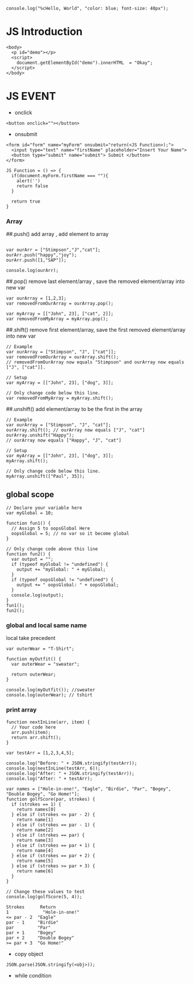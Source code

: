 ```
console.log("%cHello, World", "color: blue; font-size: 40px");
```

# JS Introduction
```
<body>
  <p id="demo"></p>
  <script>
    document.getElementById("demo").innerHTML  = "Okay";
  </script>
</body>
```

# JS EVENT 

* onclick
```
<button onclick=""></button>
```
* onsubmit
```
<form id="form" name="myForm" onsubmit="return(<JS Function>);">
  <input type="text" name="firstName" placeholder="Insert Your Name">
  <button type="submit" name="submit"> Submit </button>
</form>
```

```
JS Function = () => {
  if(document.myForm.firstName === ""){
    alert('')
    return false
  }
  
  return true
}
```



### Array

##.push()
add array , add element to array 
```

var ourArr = ["Stimpson","J","cat"];
ourArr.push("happy","joy");
ourArr.push([1,"SAP"]);

console.log(ourArr);
```

##.pop()
remove last element/array , save the removed element/array into new var
```
var ourArray = [1,2,3];
var removedFromOurArray = ourArray.pop(); 

var myArray = [["John", 23], ["cat", 2]];
var removedFromMyArray = myArray.pop();
```

##.shift()
remove first element/array, save the first removed element/array into new var 

```
// Example
var ourArray = ["Stimpson", "J", ["cat"]];
var removedFromOurArray = ourArray.shift();
// removedFromOurArray now equals "Stimpson" and ourArray now equals ["J", ["cat"]].

// Setup
var myArray = [["John", 23], ["dog", 3]];

// Only change code below this line.
var removedFromMyArray = myArray.shift();
```

##.unshift()
add element/array to be the first in the array 

```
// Example
var ourArray = ["Stimpson", "J", "cat"];
ourArray.shift(); // ourArray now equals ["J", "cat"]
ourArray.unshift("Happy"); 
// ourArray now equals ["Happy", "J", "cat"]

// Setup
var myArray = [["John", 23], ["dog", 3]];
myArray.shift();

// Only change code below this line.
myArray.unshift(["Paul", 35]);
```

## global scope 

```
// Declare your variable here
var myGlobal = 10;

function fun1() {
  // Assign 5 to oopsGlobal Here
  oopsGlobal = 5; // no var so it become global
}

// Only change code above this line
function fun2() {
  var output = "";
  if (typeof myGlobal != "undefined") {
    output += "myGlobal: " + myGlobal;
  }
  if (typeof oopsGlobal != "undefined") {
    output += " oopsGlobal: " + oopsGlobal;
  }
  console.log(output);
}
fun1();
fun2();
```

### global and local same name
local take precedent
```
var outerWear = "T-Shirt";

function myOutfit() {
  var outerWear = "sweater";

  return outerWear;
}

console.log(myOutfit()); //sweater
console.log(outerWear); // tshirt 
```

### print array
```
function nextInLine(arr, item) {
  // Your code here
  arr.push(item);
  return arr.shift(); 
}

var testArr = [1,2,3,4,5];

console.log("Before: " + JSON.stringify(testArr));
console.log(nextInLine(testArr, 6));
console.log("After: " + JSON.stringify(testArr));
console.log("After: " + testArr);
```



```
var names = ["Hole-in-one!", "Eagle", "Birdie", "Par", "Bogey", "Double Bogey", "Go Home!"];
function golfScore(par, strokes) {
  if (strokes == 1) {
    return names[0]
  } else if (strokes <= par - 2) {
    return name[1]
  } else if (strokes == par - 1) {
    return name[2]
  } else if (strokes == par) {
    return name[3]
  } else if (strokes == par + 1) {
    return name[4]
  } else if (strokes == par + 2) {
    return name[5]
  } else if (strokes >= par + 3) {
    return name[6]
  }
}

// Change these values to test
console.log(golfScore(5, 4));

```

```
Strokes	     Return
1	          "Hole-in-one!"
<= par - 2	"Eagle"
par - 1	    "Birdie"
par	        "Par"
par + 1	    "Bogey"
par + 2	    "Double Bogey"
>= par + 3	"Go Home!"
```


* copy object
```
JSON.parse(JSON.stringify(<obj>));
```

* while
condition 

